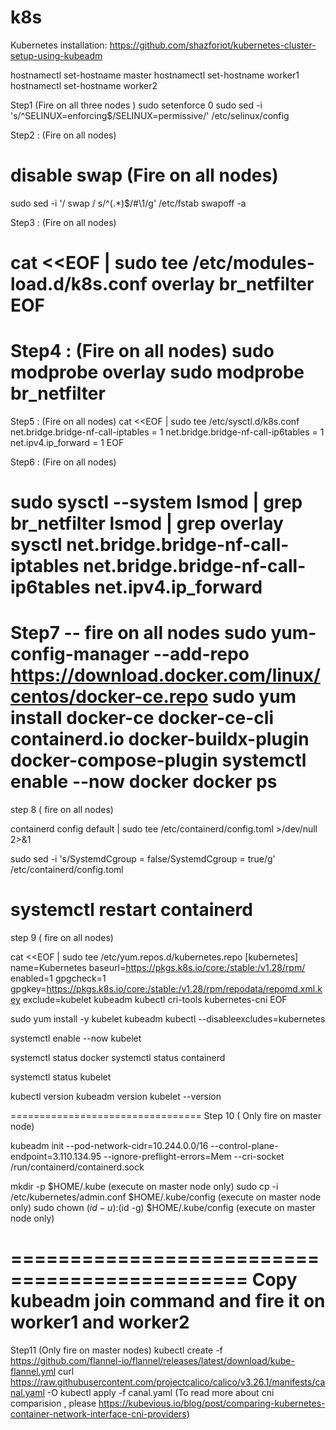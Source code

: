 # k8s

Kubernetes installation: https://github.com/shazforiot/kubernetes-cluster-setup-using-kubeadm

hostnamectl set-hostname master
hostnamectl set-hostname worker1
hostnamectl set-hostname worker2

Step1 (Fire on all three nodes )
sudo setenforce 0
sudo sed -i 's/^SELINUX=enforcing$/SELINUX=permissive/' /etc/selinux/config


Step2 : (Fire on all nodes)

# disable swap (Fire on all nodes)
sudo sed -i '/ swap / s/^\(.*\)$/#\1/g' /etc/fstab
swapoff -a

Step3 : (Fire on all nodes)

cat <<EOF | sudo tee /etc/modules-load.d/k8s.conf
overlay
br_netfilter
EOF
===================================================
Step4 : (Fire on all nodes)
sudo modprobe overlay
sudo modprobe br_netfilter
==================================================
Step5 : (Fire on all nodes)
cat <<EOF | sudo tee /etc/sysctl.d/k8s.conf
net.bridge.bridge-nf-call-iptables  = 1
net.bridge.bridge-nf-call-ip6tables = 1
net.ipv4.ip_forward                 = 1
EOF

Step6 : (Fire on all nodes)

sudo sysctl --system
lsmod | grep br_netfilter
lsmod | grep overlay
sysctl net.bridge.bridge-nf-call-iptables net.bridge.bridge-nf-call-ip6tables net.ipv4.ip_forward
==============
Step7 -- fire on all nodes
sudo yum-config-manager --add-repo https://download.docker.com/linux/centos/docker-ce.repo
sudo yum install docker-ce docker-ce-cli containerd.io docker-buildx-plugin docker-compose-plugin
systemctl enable --now docker
docker ps
 =======================
step 8 ( fire on all nodes)

containerd config default | sudo tee /etc/containerd/config.toml >/dev/null 2>&1

sudo sed -i 's/SystemdCgroup \= false/SystemdCgroup \= true/g' /etc/containerd/config.toml

systemctl restart containerd
==============================================
step 9 ( fire on all nodes)

cat <<EOF | sudo tee /etc/yum.repos.d/kubernetes.repo
[kubernetes]
name=Kubernetes
baseurl=https://pkgs.k8s.io/core:/stable:/v1.28/rpm/
enabled=1
gpgcheck=1
gpgkey=https://pkgs.k8s.io/core:/stable:/v1.28/rpm/repodata/repomd.xml.key
exclude=kubelet kubeadm kubectl cri-tools kubernetes-cni
EOF

sudo yum install -y kubelet kubeadm kubectl --disableexcludes=kubernetes

systemctl enable --now kubelet

systemctl status docker
systemctl status containerd

systemctl status kubelet

kubectl version
kubeadm version
kubelet --version

=================================
Step 10 ( Only fire on master node)

kubeadm init --pod-network-cidr=10.244.0.0/16  --control-plane-endpoint=3.110.134.95 --ignore-preflight-errors=Mem --cri-socket /run/containerd/containerd.sock 

mkdir -p $HOME/.kube  (execute on master node only)
sudo cp -i /etc/kubernetes/admin.conf $HOME/.kube/config  (execute on master node only)
sudo chown $(id -u):$(id -g) $HOME/.kube/config  (execute on master node only)

==============================================
Copy kubeadm join command and fire it on worker1 and worker2
===============================================
Step11 (Only fire on master nodes)
kubectl create -f https://github.com/flannel-io/flannel/releases/latest/download/kube-flannel.yml
curl https://raw.githubusercontent.com/projectcalico/calico/v3.26.1/manifests/canal.yaml -O
kubectl apply -f canal.yaml
(To read more about cni comparision , please https://kubevious.io/blog/post/comparing-kubernetes-container-network-interface-cni-providers)

